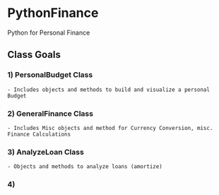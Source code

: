 # PythonFinance
 Python for Personal Finance


## Class Goals


### 1) PersonalBudget Class
    - Includes objects and methods to build and visualize a personal Budget


### 2) GeneralFinance Class
    - Includes Misc objects and method for Currency Conversion, misc. Finance Calculations


### 3) AnalyzeLoan Class
    - Objects and methods to analyze loans (amortize)

### 4) 